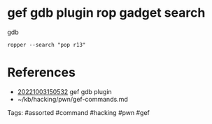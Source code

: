 # gef gdb plugin rop gadget search
gdb
```
ropper --search "pop r13"
```

# References
- [20221003150532](/zet/20221003150532/README.md) gef gdb plugin
- ~/kb/hacking/pwn/gef-commands.md

Tags:
    #assorted #command #hacking #pwn #gef
